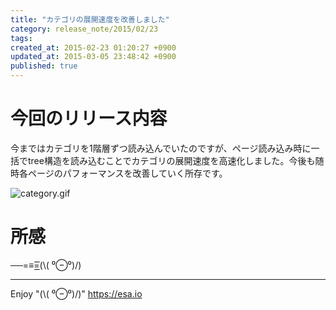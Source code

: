 ```yaml
---
title: "カテゴリの展開速度を改善しました"
category: release_note/2015/02/23
tags: 
created_at: 2015-02-23 01:20:27 +0900
updated_at: 2015-03-05 23:48:42 +0900
published: true
---
```


# 今回のリリース内容
今まではカテゴリを1階層ずつ読み込んでいたのですが、ページ読み込み時に一括でtree構造を読み込むことでカテゴリの展開速度を高速化しました。今後も随時各ページのパフォーマンスを改善していく所存です。

![category.gif](https://img.esa.io/uploads/production/pictures/105/5266/image/08f3850d325bfe953dda2f04f012b17e.gif)

# 所感
──=≡=͟͟͞͞(\\( ⁰⊖⁰)/)

---
Enjoy "(\\( ⁰⊖⁰)/)"
https://esa.io

